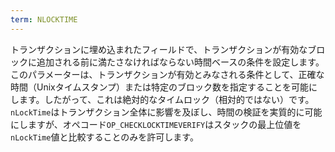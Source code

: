 ```yaml
---
term: NLOCKTIME
---
```


トランザクションに埋め込まれたフィールドで、トランザクションが有効なブロックに追加される前に満たさなければならない時間ベースの条件を設定します。このパラメーターは、トランザクションが有効とみなされる条件として、正確な時間（Unixタイムスタンプ）または特定のブロック数を指定することを可能にします。したがって、これは絶対的なタイムロック（相対的ではない）です。`nLockTime`はトランザクション全体に影響を及ぼし、時間の検証を実質的に可能にしますが、オペコード`OP_CHECKLOCKTIMEVERIFY`はスタックの最上位値を`nLockTime`値と比較することのみを許可します。